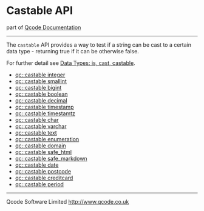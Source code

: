 Castable API
=======
part of [Qcode Documentation](index.md)

* * *

The `castable` API provides a way to test if a string can be cast to a certain data type - returning true if it can be otherwise false.

For further detail see [Data Types: is, cast, castable](data-types.md).

* [qc::castable integer](procs/castable-integer.md)
* [qc::castable smallint](procs/castable-smallint.md)
* [qc::castable bigint](procs/castable-bigint.md)
* [qc::castable boolean](procs/castable-boolean.md)
* [qc::castable decimal](procs/castable-decimal.md)
* [qc::castable timestamp](procs/castable-timestamp.md)
* [qc::castable timestamtz](procs/castable-timestamptz.md)
* [qc::castable char](procs/castable-char.md)
* [qc::castable varchar](procs/castable-varchar.md)
* [qc::castable text](procs/castable-text.md)
* [qc::castable enumeration](procs/castable-enumeration.md)
* [qc::castable domain](procs/castable-domain.md)
* [qc::castable safe_html](procs/castable-safe_html.md)
* [qc::castable safe_markdown](procs/castable-safe_markdown.md)
* [qc::castable date](procs/castable-date.md)
* [qc::castable postcode](procs/castable-postcode.md)
* [qc::castable creditcard](procs/castable-creditcard.md)
* [qc::castable period](procs/castable-period.md)


* * *

Qcode Software Limited <http://www.qcode.co.uk>